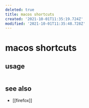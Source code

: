 ```yaml
---
deleted: true
title: macos shortcuts
created: '2021-10-01T11:35:19.724Z'
modified: '2021-10-01T11:35:48.728Z'
---
```


# macos shortcuts

## usage

```sh

```

## see also
 - [[firefox]]
